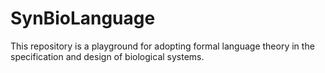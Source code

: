 # SynBioLanguage

This repository is a playground for adopting formal language theory in the specification and design of biological systems. 
